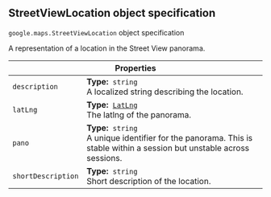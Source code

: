 <h2 id="StreetViewLocation"> StreetViewLocation object specification </h2><p>
<code><span itemprop="path">google.maps</span>.<span itemprop="name">StreetViewLocation</span></code>
object specification
</p><p>A representation of a location in the Street View panorama.</p><div class="devsite-table-wrapper"><table class="properties responsive" summary="interface StreetViewLocation - Properties">
<thead>
<tr><th colspan="2">Properties</th>
</tr></thead>
<tbody>
<tr>
<td><code><span>description</span></code></td>
<td><div><strong>Type:</strong>&nbsp; <code>string</code></div>
<div class="desc">A localized string describing the location.</div></td>
</tr>
<tr>
<td><code><span>latLng</span></code></td>
<td><div><strong>Type:</strong>&nbsp; <code><a href="https://github.com/amenadiel/google-maps-documentation/blob/master/docs/LatLng.md">LatLng</a></code></div>
<div class="desc">The latlng of the panorama.</div></td>
</tr>
<tr>
<td><code><span>pano</span></code></td>
<td><div><strong>Type:</strong>&nbsp; <code>string</code></div>
<div class="desc">A unique identifier for the panorama. This is stable within a session but unstable across sessions.</div></td>
</tr>
<tr>
<td><code><span>shortDescription</span></code></td>
<td><div><strong>Type:</strong>&nbsp; <code>string</code></div>
<div class="desc">Short description of the location.</div></td>
</tr>
</tbody>
</table></div>